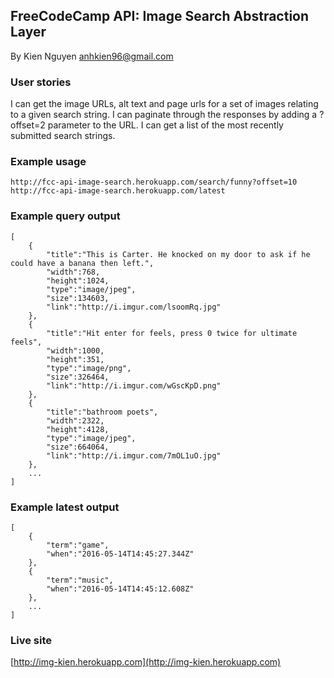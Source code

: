 ## FreeCodeCamp API: Image Search Abstraction Layer
By Kien Nguyen <anhkien96@gmail.com>

### User stories

I can get the image URLs, alt text and page urls for a set of images relating to a given search string.
I can paginate through the responses by adding a ?offset=2 parameter to the URL.
I can get a list of the most recently submitted search strings.

### Example usage
```
http://fcc-api-image-search.herokuapp.com/search/funny?offset=10
http://fcc-api-image-search.herokuapp.com/latest
```
### Example query output
```
[
	{
		"title":"This is Carter. He knocked on my door to ask if he could have a banana then left.",
		"width":768,
		"height":1024,
		"type":"image/jpeg",
		"size":134603,
		"link":"http://i.imgur.com/lsoomRq.jpg"
	},
	{
		"title":"Hit enter for feels, press 0 twice for ultimate feels",
		"width":1000,
		"height":351,
		"type":"image/png",
		"size":326464,
		"link":"http://i.imgur.com/wGscKpD.png"
	},
	{
		"title":"bathroom poets",
		"width":2322,
		"height":4128,
		"type":"image/jpeg",
		"size":664064,
		"link":"http://i.imgur.com/7mOL1uO.jpg"
	},
	...
]
```
### Example latest output
```
[
	{
		"term":"game",
		"when":"2016-05-14T14:45:27.344Z"
	},
	{
		"term":"music",
		"when":"2016-05-14T14:45:12.608Z"
	},
	...
]
```
### Live site
[http://img-kien.herokuapp.com](http://img-kien.herokuapp.com)